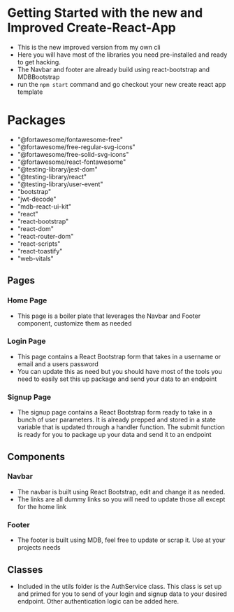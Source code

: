 # Getting Started with the new and Improved Create-React-App

- This is the new improved version from my own cli
- Here you will have most of the libraries you need pre-installed and ready to get hacking.
- The Navbar and footer are already build using react-bootstrap and MDBBootstrap
- run the `npm start` command and go checkout your new create react app template

# Packages
-   "@fortawesome/fontawesome-free"
-   "@fortawesome/free-regular-svg-icons"
-   "@fortawesome/free-solid-svg-icons"
-   "@fortawesome/react-fontawesome"
-   "@testing-library/jest-dom"
-   "@testing-library/react"
-   "@testing-library/user-event"
-   "bootstrap"
-   "jwt-decode"
-   "mdb-react-ui-kit"
-   "react"
-   "react-bootstrap"
-   "react-dom"
-   "react-router-dom"
-   "react-scripts"
-   "react-toastify"
-   "web-vitals"

## Pages

### Home Page
- This page is a boiler plate that leverages the Navbar and Footer component, customize them as needed

### Login Page
- This page contains a React Bootstrap form that takes in a username or email and a users password
- You can update this as need but you should have most of the tools you need to easily set this up package and send your data to an endpoint 

### Signup Page
- The signup page contains a React Bootstrap form ready to take in a bunch of user parameters. It is already prepped and stored in a state variable that is updated through a handler function. The submit function is ready for you to package up your data and send it to an endpoint

## Components

### Navbar
- The navbar is built using React Bootstrap, edit and change it as needed. 
- The links are all dummy links so you will need to update those all except for the home link

### Footer
- The footer is built using MDB, feel free to update or scrap it. Use at your projects needs

## Classes
- Included in the utils folder is the AuthService class. This class is set up and primed for you to send of your login and signup data to your desired endpoint. Other authentication logic can be added here.


